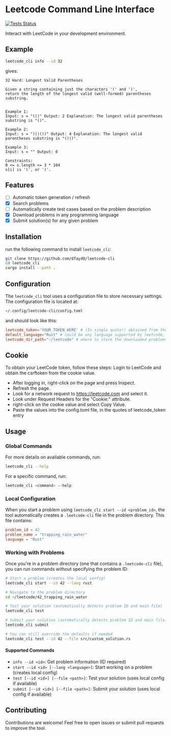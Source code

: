 # Leetcode Command Line Interface

[![Tests Status][actions-badge]][actions-url]

[actions-url]: https://github.com/coding-kelps/leetcode-cli/actions?query=workflow%3ACI+branch%3Amain
[actions-badge]: https://github.com/coding-kelps/leetcode-cli/actions/workflows/ci.yaml/badge.svg?branch=main

Interact with LeetCode in your development environment.

## Example

```sh
leetcode_cli info --id 32
```

gives:

```leetcode problem
32 Hard: Longest Valid Parentheses

Given a string containing just the characters '(' and ')',
return the length of the longest valid (well-formed) parentheses substring.


Example 1:
Input: s = "(()" Output: 2 Explanation: The longest valid parentheses substring is "()".

Example 2:
Input: s = ")()())" Output: 4 Explanation: The longest valid parentheses substring is "()()".

Example 3:
Input: s = "" Output: 0

Constraints:
0 <= s.length <= 3 * 104
s[i] is '(', or ')'.
```

## Features

- [ ] Automatic token generation / refresh
- [x] Search problems
- [ ] Automatically create test cases based on the problem description
- [x] Download problems in any programming language
- [x] Submit solution(s) for any given problem

## Installation

run the following command to install `leetcode_cli`:

```sh
git clone https://github.com/dfayd0/leetcode-cli
cd leetcode_cli
cargo install --path .
```

## Configuration

The `leetcode_cli` tool uses a configuration file to store necessary settings.
The configuration file is located at:

```sh
~/.config/leetcode-cli/config.toml
```

and should look like this:

```toml
leetcode_token='YOUR_TOKEN_HERE' # (In single quote!) obtained from the cookie section below
default_language="Rust" # could be any language supported by leetcode, re-prompted if not found for a given problem
leetcode_dir_path="~/leetcode" # where to store the downloaded problems
```

## Cookie

To obtain your LeetCode token, follow these steps:
Login to LeetCode and obtain the csrftoken from the cookie value.

- After logging in, right-click on the page and press Inspect.
- Refresh the page.
- Look for a network request to https://leetcode.com and select it.
- Look under Request Headers for the "Cookie:" attribute.
- right-click on the cookie value and select Copy Value.
- Paste the values into the config.toml file, in the quotes of leetcode_token entry

## Usage

### Global Commands

For more details on available commands, run:

```sh
leetcode_cli --help
```

For a specific command, run:

```sh
leetcode_cli <command> --help
```

### Local Configuration

When you start a problem using `leetcode_cli start --id <problem_id>`, the tool automatically creates a `.leetcode-cli` file in the problem directory. This file contains:

```toml
problem_id = 42
problem_name = "trapping_rain_water"
language = "Rust"
```

### Working with Problems

Once you're in a problem directory (one that contains a `.leetcode-cli` file), you can run commands without specifying the problem ID:

```sh
# Start a problem (creates the local config)
leetcode_cli start --id 42 --lang rust

# Navigate to the problem directory
cd ~/leetcode/42_trapping_rain_water

# Test your solution (automatically detects problem ID and main file)
leetcode_cli test

# Submit your solution (automatically detects problem ID and main file)
leetcode_cli submit

# You can still override the defaults if needed
leetcode_cli test --id 42 --file src/custom_solution.rs
```

#### Supported Commands

- `info --id <id>`: Get problem information (ID required)
- `start --id <id> [--lang <language>]`: Start working on a problem (creates local config)
- `test [--id <id>] [--file <path>]`: Test your solution (uses local config if available)
- `submit [--id <id>] [--file <path>]`: Submit your solution (uses local config if available)

## Contributing

Contributions are welcome! Feel free to open issues or submit pull requests to improve the tool.
